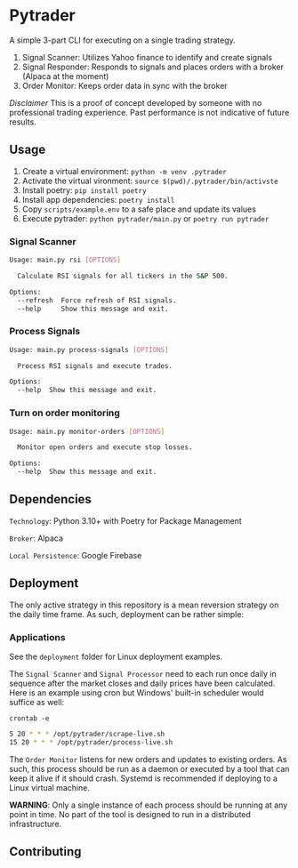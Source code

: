 # Pytrader

A simple 3-part CLI for executing on a single trading strategy.

1. Signal Scanner:  Utilizes Yahoo finance to identify and create signals
2. Signal Responder: Responds to signals and places orders with a broker (Alpaca at the moment)
3. Order Monitor: Keeps order data in sync with the broker

*Disclaimer* This is a proof of concept developed by someone with no professional trading experience.  Past performance is not indicative of future results.  

## Usage

1. Create a virtual environment: `python -m venv .pytrader`
2. Activate the virtual vironment: `source $(pwd)/.pytrader/bin/activste`
3. Install poetry: `pip install poetry`
4. Install app dependencies: `poetry install`
5. Copy `scripts/example.env` to a safe place and update its values
6. Execute pytrader: `python pytrader/main.py` or `poetry run pytrader`


### Signal Scanner
```bash
Usage: main.py rsi [OPTIONS]

  Calculate RSI signals for all tickers in the S&P 500.

Options:
  --refresh  Force refresh of RSI signals.
  --help     Show this message and exit.
```

### Process Signals
```bash
Usage: main.py process-signals [OPTIONS]

  Process RSI signals and execute trades.

Options:
  --help  Show this message and exit.
```

### Turn on order monitoring

```bash
Usage: main.py monitor-orders [OPTIONS]

  Monitor open orders and execute stop losses.

Options:
  --help  Show this message and exit.
```

## Dependencies

`Technology`: Python 3.10+ with Poetry for Package Management

`Broker`: Alpaca

`Local Persistence`: Google Firebase

## Deployment

The only active strategy in this repository is a mean reversion strategy on the daily time frame.  As such, deployment can be rather simple:

### Applications

See the `deployment` folder for Linux deployment examples. 

The `Signal Scanner` and `Signal Processor` need to each run once daily in sequence after the market closes and daily prices have been calculated.  Here is an example using cron but Windows' built-in scheduler would suffice as well:

`crontab -e`

```sh
5 20 * * * /opt/pytrader/scrape-live.sh
15 20 * * * /opt/pytrader/process-live.sh
```

The `Order Monitor` listens for new orders and updates to existing orders.  As such, this process should be run as a daemon or executed by a tool that can keep it alive if it should crash.  Systemd is recommended if deploying to a Linux virtual machine.

**WARNING**: Only a single instance of each process should be running at any point in time.  No part of the tool is designed to run in a distributed infrastructure.


## Contributing